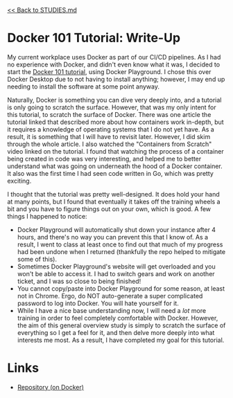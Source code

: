 [<< Back to STUDIES.md](../../STUDIES.md)
# Docker 101 Tutorial: Write-Up

My current workplace uses Docker as part of our CI/CD pipelines. As I had no experience with Docker, and didn't even know what it was, I decided to start the [Docker 101 tutorial](https://www.docker.com/101-tutorial), using Docker Playground. I chose this over Docker Desktop due to not having to install anything; however, I may end up needing to install the software at some point anyway. 

Naturally, Docker is something you can dive very deeply into, and a tutorial is only going to scratch the surface. However, that was my only intent for this tutorial, to scratch the surface of Docker. There was one article the tutorial linked that described more about how containers work in-depth, but it requires a knowledge of operating systems that I do not yet have. As a result, it is something that I will have to revisit later. However, I did skim through the whole article. I also watched the "Containers from Scratch" video linked on the tutorial. I found that watching the process of a container being created in code was very interesting, and helped me to better understand what was going on underneath the hood of a Docker container. It also was the first time I had seen code written in Go, which was pretty exciting. 

I thought that the tutorial was pretty well-designed. It does hold your hand at many points, but I found that eventually it takes off the training wheels a bit and you have to figure things out on your own, which is good. A few things I happened to notice: 

- Docker Playground will automatically shut down your instance after 4 hours, and there's no way you can prevent this that I know of. As a result, I went to class at least once to find out that much of my progress had been undone when I returned (thankfully the repo helped to mitigate some of this). 
- Sometimes Docker Playground's website will get overloaded and you won't be able to access it. I had to switch gears and work on another ticket, and I was so close to being finished!
- You cannot copy/paste into Docker Playground for some reason, at least not in Chrome. Ergo, do NOT auto-generate a super complicated password to log into Docker. You will hate yourself for it. 
- While I have a nice base understanding now, I will need a *lot* more training in order to feel completely comfortable with Docker. However, the aim of this general overview study is simply to scratch the surface of everything so I get a feel for it, and then delve more deeply into what interests me most. As a result, I have completed my goal for this tutorial. 

# Links
- [Repository (on Docker)](https://hub.docker.com/repository/docker/summerdragon322/101-todo-app)
